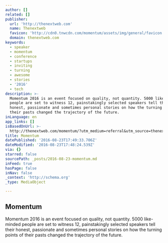 ```yaml
---
author: []
related: []
publisher:
  url: 'http://thenextweb.com'
  name: Thenextweb
  favicon: 'http://cdn0.tnwcdn.com/momentum/assets/img/general/favicon.png'
  domain: thenextweb.com
keywords:
  - speaker
  - momentum
  - conference
  - startups
  - inviting
  - turning
  - awesome
  - stories
  - '2016'
  - tech
description: >-
  Momentum 2016 is an event focused on quality, not quantity. 5000 like-minded
  people are set to witness 12, painstakingly selected speakers tell their
  honest, passionate and sometimes personal stories on how the turning points of
  their pasts changed the trajectory of the future.
inLanguage: en
app_links: []
isBasedOnUrl: >-
  http://thenextweb.com/momentum/?utm_medium=referral&utm_source=thenextweb.com&utm_campaign=MOM16_Canvas2
title: Momentum
datePublished: '2016-08-23T17:49:33.706Z'
dateModified: '2016-08-23T17:48:24.539Z'
via: {}
starred: false
sourcePath: _posts/2016-08-23-momentum.md
inFeed: true
hasPage: false
inNav: false
_context: 'http://schema.org'
_type: MediaObject

---
```

<article style=""><h1>Momentum</h1><p>Momentum 2016 is an event focused on quality, not quantity. 5000 like-minded people are set to witness 12, painstakingly selected speakers tell their honest, passionate and sometimes personal stories on how the turning points of their pasts changed the trajectory of the future.</p></article>